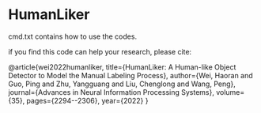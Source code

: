 # HumanLiker
cmd.txt contains how to use the codes.


if you find this code can help your research, please cite:

@article{wei2022humanliker,
  title={HumanLiker: A Human-like Object Detector to Model the Manual Labeling Process},
  author={Wei, Haoran and Guo, Ping and Zhu, Yangguang and Liu, Chenglong and Wang, Peng},
  journal={Advances in Neural Information Processing Systems},
  volume={35},
  pages={2294--2306},
  year={2022}
}
